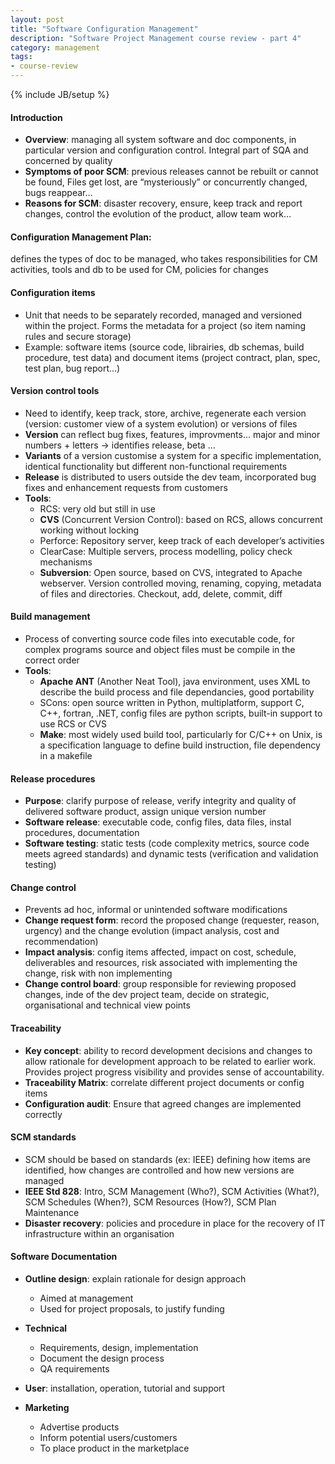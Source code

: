 ```yaml
---
layout: post
title: "Software Configuration Management"
description: "Software Project Management course review - part 4"
category: management
tags: 
- course-review
---
```

{% include JB/setup %}

#### Introduction
* **Overview**: managing all system software and doc components, in particular version and configuration control. Integral part of SQA and concerned by quality
* **Symptoms of poor SCM**: previous releases cannot be rebuilt or cannot be found, Files get lost, are “mysteriously” or concurrently changed, bugs reappear…
* **Reasons for SCM**: disaster recovery, ensure, keep track and report changes, control the evolution of the product, allow team work…

#### Configuration Management Plan: 
defines the types of doc to be managed, who takes responsibilities for CM activities, tools and db to be used for CM, policies for changes 

#### Configuration items
* Unit that needs to be separately recorded, managed and versioned within the project. Forms the metadata for a project (so item naming rules and secure storage)
* Example: software items (source code, librairies, db schemas, build procedure, test data) and document items (project contract, plan, spec, test plan, bug report…)

#### Version control tools
* Need to identify, keep track, store, archive, regenerate each version (version: customer view of a system evolution) or versions of files
* **Version** can reflect bug fixes, features, improvments… major and minor numbers + letters -> identifies release, beta …
* **Variants** of a version customise a system for a specific implementation, identical functionality but different non-functional requirements
* **Release** is distributed to users outside the dev team, incorporated bug fixes and enhancement requests from customers
* **Tools**:
	- RCS: very old but still in use
	- **CVS** (Concurrent Version Control): based on RCS, allows concurrent working without locking
	- Perforce: Repository server, keep track of each developer’s activities
	- ClearCase: Multiple servers, process modelling, policy check mechanisms
	- **Subversion**: Open source, based on CVS, integrated to Apache webserver. Version controlled moving, renaming, copying, metadata of files and directories. Checkout, add, delete, commit, diff

#### Build management
* Process of converting source code files into executable code, for complex programs source and object files must be compile in the correct order
* **Tools**:
	- **Apache ANT** (Another Neat Tool), java environment, uses XML to describe the build process and file dependancies, good portability
	- SCons: open source written in Python, multiplatform, support C, C++, fortran, .NET, config files are python scripts, built-in support to use RCS or CVS
	- **Make**: most widely used build tool, particularly for C/C++ on Unix, is a specification language to define build instruction, file dependency in a makefile

#### Release procedures
* **Purpose**: clarify purpose of release, verify integrity and quality of delivered software product, assign unique version number
* **Software release**: executable code, config files, data files, instal procedures, documentation
* **Software testing**: static tests (code complexity metrics, source code meets agreed standards) and dynamic tests (verification and validation testing)

#### Change control
* Prevents ad hoc, informal or unintended software modifications 
* **Change request form**: record the proposed change (requester, reason, urgency) and the change evolution (impact analysis, cost and recommendation)
* **Impact analysis**: config items affected, impact on cost, schedule, deliverables and resources, risk associated with implementing the change, risk with non implementing
* **Change control board**: group responsible for reviewing proposed changes, inde of the dev project team, decide on strategic, organisational and technical view points

#### Traceability
* **Key concept**: ability to record development decisions and changes to allow rationale for development approach to be related to earlier work. Provides project progress visibility and provides sense of accountability.
* **Traceability Matrix**: correlate different project documents or config items
* **Configuration audit**: Ensure that agreed changes are implemented correctly

#### SCM standards
* SCM should be based on standards (ex: IEEE) defining how items are identified, how changes are controlled and how new versions are managed
* **IEEE Std 828**: Intro, SCM Management (Who?), SCM Activities (What?), SCM Schedules (When?), SCM Resources (How?), SCM Plan Maintenance
* **Disaster recovery**: policies and procedure in place for the recovery of IT infrastructure within an organisation

#### Software Documentation
* **Outline design**: explain rationale for design approach
	- Aimed at management
	- Used for project proposals, to justify funding

* **Technical**
	- Requirements, design, implementation
	- Document the design process
	- QA requirements

* **User**: installation, operation, tutorial and support
* **Marketing**
	- Advertise products
	- Inform potential users/customers
	- To place product in the marketplace
